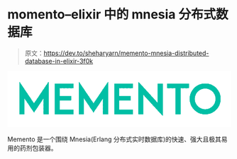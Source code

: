 # momento–elixir 中的 mnesia 分布式数据库

> 原文：<https://dev.to/sheharyarn/memento-mnesia-distributed-database-in-elixir-3f0k>

[![Memento](img/0b9abe58f509105a6724e7906cb6349e.png)](https://github.com/sheharyarn/memento)

Memento 是一个围绕 Mnesia(Erlang 分布式实时数据库)的快速、强大且极其易用的药剂包装器。
